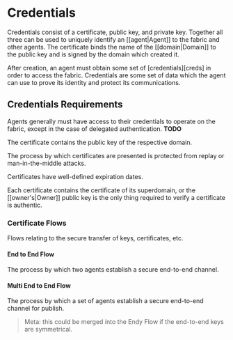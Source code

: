 # Credentials

Credentials consist of a certificate, public key, and private key. Together all three can be used to uniquely identify an [[agent|Agent]] to the fabric and other agents. The certificate binds the name of the [[domain|Domain]] to the public key and is signed by the domain which created it. 

After creation, an agent must obtain some set of [credentials][creds] in order to access the fabric. Credentials are some set of data which the agent can use to prove its identity and protect its communications. 

## Credentials Requirements

Agents generally must have access to their credentials to operate on the fabric, except in the case of delegated authentication. **TODO**

The certificate contains the public key of the respective domain. 

The process by which certificates are presented is protected from replay or man-in-the-middle attacks.

Certificates have well-defined expiration dates. 

Each certificate contains the certificate of its superdomain, or the [[owner's|Owner]] public key is the only thing required to verify a certificate is authentic. 

### Certificate Flows 

Flows relating to the secure transfer of keys, certificates, etc. 

#### End to End Flow

The process by which two agents establish a secure end-to-end channel.

#### Multi End to End Flow

The process by which a set of agents establish a secure end-to-end channel for publish.

> Meta: this could be merged into the Endy Flow if the end-to-end keys are symmetrical.  




[message]:/pages/riffle/Message.md
[agent]:/pages/riffle/Agent.md
[node]:/pages/fabric/Node.md
[fabric]:/pages/fabric/Fabric.md
[domain]:/pages/riffle/Domain.md
[action]:/pages/riffle/Agent.md
[endpoint]:/pages/riffle/Endpoint.md
[samples]:/pages/samples/Samples.md

[auth]:/pages/appliances/Auth-Appliance.md

[perm]:/pages/security/Permission.md
